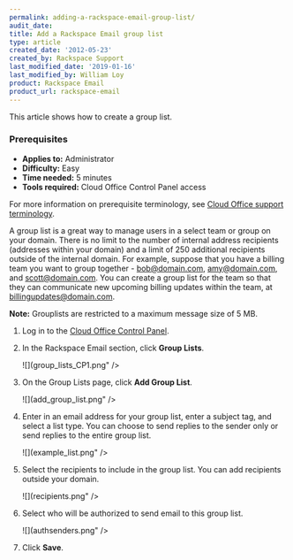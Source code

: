 ```yaml
---
permalink: adding-a-rackspace-email-group-list/
audit_date:
title: Add a Rackspace Email group list
type: article
created_date: '2012-05-23'
created_by: Rackspace Support
last_modified_date: '2019-01-16'
last_modified_by: William Loy
product: Rackspace Email
product_url: rackspace-email
---
```


This article shows how to create a group list.

### Prerequisites

- **Applies to:** Administrator
- **Difficulty:** Easy
- **Time needed:** 5 minutes
- **Tools required:** Cloud Office Control Panel access

For more information on prerequisite terminology, see [Cloud Office support terminology](/support/how-to/cloud-office-support-terminology).

A group list is a great way to manage users in a select team or group on your domain. There is no limit to the number of internal address recipients (addresses within your domain) and a limit of 250 additional recipients outside of the internal domain. For example, suppose that you have a billing team you want to group together - bob@domain.com, amy@domain.com, and scott@domain.com. You can create a group list for the team so that they can communicate new upcoming billing updates within the team, at billingupdates@domain.com.

**Note:** Grouplists are restricted to a maximum message size of 5 MB.

1. Log in to the [Cloud Office Control Panel](https://cp.rackspace.com).
2. In the Rackspace Email section, click **Group Lists**.

    ![](group_lists_CP1.png" />

3. On the Group Lists page, click **Add Group List**.

    ![](add_group_list.png" />

4. Enter in an email address for your group list, enter a subject tag, and select a list type. You can choose to send replies to the sender only or send replies to the entire group list.

    ![](example_list.png" />

5. Select the recipients to include in the group list. You can add recipients outside your domain.

    ![](recipients.png" />

6. Select who will be authorized to send email to this group list.

    ![](authsenders.png" />

7. Click **Save**.
